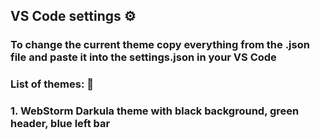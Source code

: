 ## VS Code settings ⚙️

### To change the current theme copy everything from the .json file and paste it into the settings.json in your VS Code

### List of themes: 📜

### 1. WebStorm Darkula theme with black background, green header, blue left bar
